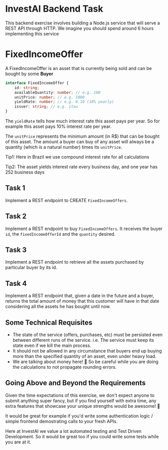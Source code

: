 # InvestAI Backend Task

This backend exercise involves building a Node.js service that will serve a REST API through HTTP. We imagine you should spend around 6 hours implementing this service

# FixedIncomeOffer

A FixedIncomeOffer is an asset that is currently being sold and can be bought by some **Buyer**

```ts
interface FixedIncomeOffer {
	id: string;
	availableQuantity: number; // e.g. 100
	unitPrice: number; // e.g. 1000
	yieldRate: number; // e.g. 0.10 (10% yearly)
	issuer: string; // e.g. itau
}
```

The `yieldRate` tells how much interest rate this asset pays per year. So for example this asset pays 10% interest rate per year.

The `unitPrice` represents the minimum amount (in R$) that can be bought of this asset. The amount a buyer can buy of any asset will always be a quantity (which is a natural number) times its `unitPrice`.

Tip1: Here in Brazil we use compound interest rate for all calculations

Tip2: The asset yields interest rate every business day, and one year has 252 business days

## Task 1

Implement a REST endpoint to CREATE `FixedIncomeOffers`. 

## Task 2

Implement a REST endpoint to buy `FixedIncomeOffers`. It receives the buyer `id`, the `fixedIncomeOfferId` and the `quantity` desired.

## Task 3

Implement a REST endpoint to retrieve all the assets purchased by particular buyer by its id.

## Task 4

Implement a REST endpoint that, given a date in the future and a buyer, returns the total amount of money that this customer will have in that date considering all the assets he has bought until now.

## Some Technical Requisites

- The state of the service (offers, purchases, etc) must be persisted even between different runs of the service. i.e. The service must keep its state even if we kill the main process.
- It should not be allowed in any circumstance that buyers end up buying more than the specified quantity of an asset, even under heavy load.
- We are talking about money here! 🤑 So be careful while you are doing the calculations to not propagate rounding errors.

## Going Above and Beyond the Requirements

Given the time expectations of this exercise, we don't expect anyone to submit anything super fancy, but if you find yourself with extra time, any extra features that showcase your unique strengths would be awesome! 🙌

It would be great for example if you'd write some authentication logic / simple frontend demostrating calls to your fresh APIs.

Here at InvestAI we value a lot automated testing and Test Driven Development. So it would be great too if you could write some tests while you are at it.
